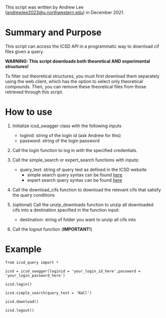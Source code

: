 This script was written by Andrew Lee (andrewlee2023@u.northwestern.edu) in December 2021.

# Summary and Purpose

This script can access the ICSD API in a programmatic way to download cif files given a query.

**WARNING: This script downloads both theoretical AND experimental structures!**

To filter out theoretical structures, you must first download them separately using the web client, which has the option to select only theoretical compounds. Then, you can remove these theoretical files from those retrieved through this script.


# How to use

1. Initialize icsd_swagger class with the following inputs
    - loginid: string of the login id (ask Andrew for this)
    - password: string of the login password


2. Call the login function to log in with the specified credentials.

3. Call the simple_search or expert_search functions with inputs:
    - query_text: string of query text as defined in the ICSD website
        - simple search query syntax can be found [here](https://icsd.fiz-karlsruhe.de/resources/content/help/ICSD_Help.pdf#page=9)
        - expert search query syntax can be found [here](https://icsd.fiz-karlsruhe.de/search/expertSearch.xhtml)

4. Call the download_cifs function to download the relevant cifs that satisfy the query conditions

5. (optional) Call the unzip_downloads function to unzip all downloaded cifs into a destination specified in the function input:
    - destination: string of folder you want to unzip all cifs into
        
6. Call the logout function (**IMPORTANT!**)


# Example

```
from icsd_query import *

icsd = icsd_swagger(loginid = 'your_login_id_here',password = 'your_login_password_here')

icsd.login()

icsd.simple_search(query_text = 'NaCl')

icsd.download()

icsd.logout()

```